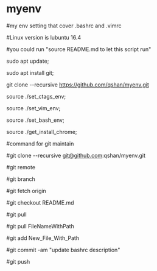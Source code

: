 # myenv
#my env setting that cover .bashrc and .vimrc

#Linux version is lubuntu 16.4

#you could run "source README.md to let this script run"

sudo apt update;

sudo apt install git;

git clone --recursive https://github.com/qshan/myenv.git

source ./set_ctags_env;

source ./set_vim_env;

source ./set_bash_env;

source ./get_install_chrome;

#command for git maintain

#git clone --recursive git@github.com:qshan/myenv.git

#git remote

#git branch

#git fetch origin

#git checkout README.md

#git pull

#git pull FileNameWithPath

#git add New_File_With_Path

#git commit -am "update bashrc description"

#git push

